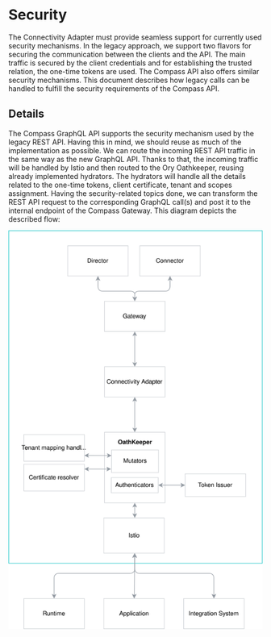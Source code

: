 # Security

The Connectivity Adapter must provide seamless support for currently used security mechanisms. In the legacy approach, we support two flavors for securing the communication between the clients and the API. The main traffic is secured by the client credentials and for establishing the trusted relation, the one-time tokens are used. The Compass API also offers similar security mechanisms. This document describes how legacy calls can be handled to fulfill the security requirements of the Compass API.

## Details

The Compass GraphQL API supports the security mechanism used by the legacy REST API. Having this in mind, we should reuse as much of the implementation as possible. We can route the incoming REST API traffic in the same way as the new GraphQL API. Thanks to that, the incoming traffic will be handled by Istio and then routed to the Ory Oathkeeper, reusing already implemented hydrators. The hydrators will handle all the details related to the one-time tokens, client certificate, tenant and scopes assignment. Having the security-related topics done, we can transform the REST API request to the corresponding GraphQL call(s) and post it to the internal endpoint of the Compass Gateway. This diagram depicts the described flow:

![](connectivity-adapter-security.svg)

